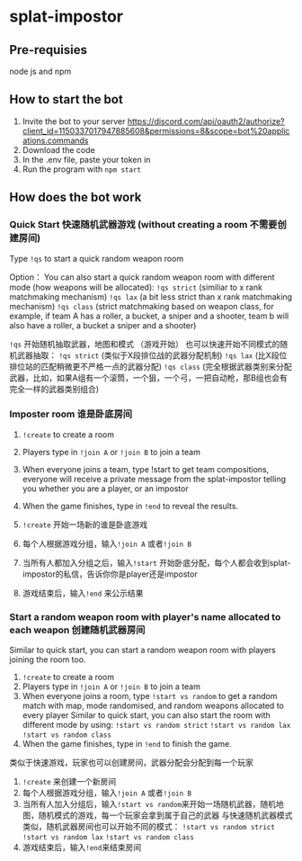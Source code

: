 # splat-impostor

## Pre-requisies
node js and npm

## How to start the bot
1. Invite the bot to your server https://discord.com/api/oauth2/authorize?client_id=1150337017947885608&permissions=8&scope=bot%20applications.commands
2. Download the code
3. In the .env file, paste your token in
4. Run the program with `npm start`

## How does the bot work

### Quick Start 快速随机武器游戏 (without creating a room 不需要创建房间)
Type `!qs` to start a quick random weapon room

Option： You can also start a quick random weapon room with different mode (how weapons will be allocated):
   `!qs strict` (similiar to x rank matchmaking mechanism)
   `!qs lax` (a bit less strict than x rank matchmaking mechanism)
   `!qs class` (strict matchmaking based on weapon class, for example, if team A has a roller, a bucket, a sniper and a shooter, team b will also have a roller, a bucket a sniper and a shooter)


`!qs` 开始随机抽取武器，地图和模式 （游戏开始）
也可以快速开始不同模式的随机武器抽取：
   `!qs strict` (类似于X段排位战的武器分配机制)
   `!qs lax` (比X段位排位站的匹配稍微更不严格一点的武器分配)
   `!qs class` (完全根据武器类别来分配武器，比如，如果A组有一个滚筒，一个狙，一个弓，一把自动枪，那B组也会有完全一样的武器类别组合)


### Imposter room 谁是卧底房间
1. `!create` to create a room
2. Players type in `!join A` or `!join B` to join a team
3. When everyone joins a team, type !start to get team compositions, everyone will receive a private message from the splat-impostor telling you whether you are a player, or an impostor
4. When the game finishes, type in `!end` to reveal the results.

1. `!create` 开始一场新的谁是卧底游戏
2. 每个人根据游戏分组，输入`!join A` 或者`!join B`
3. 当所有人都加入分组之后，输入`!start` 开始卧底分配，每个人都会收到splat-impostor的私信，告诉你你是player还是impostor
4. 游戏结束后，输入`!end` 来公示结果

### Start a random weapon room with player's name allocated to each weapon 创建随机武器房间
Similar to quick start, you can start a random weapon room with players joining the room too.
1. `!create` to create a room
2. Players type in `!join A` or `!join B` to join a team
3. When everyone joins a room, type `!start vs random` to get a random match with map, mode randomised, and random weapons allocated to every player
   Similar to quick start, you can also start the room with different mode by using:
   `!start vs random strict`
   `!start vs random lax`
   `!start vs random class`
4. When the game finishes, type in `!end` to finish the game.

类似于快速游戏，玩家也可以创建房间，武器分配会分配到每一个玩家
1. `!create` 来创建一个新房间
2. 每个人根据游戏分组，输入`!join A` 或者`!join B`
3. 当所有人加入分组后，输入`!start vs random`来开始一场随机武器，随机地图，随机模式的游戏，每一个玩家会拿到属于自己的武器
与快速随机武器模式类似，随机武器房间也可以开始不同的模式：
   `!start vs random strict`
   `!start vs random lax`
   `!start vs random class`
4. 游戏结束后，输入`!end`来结束房间